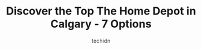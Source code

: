 ---
layout: ampstory
image: https://i0.wp.com/www.auto.or.id/wp-content/uploads/2023/06/outdoor-garden-centre-at-the-home-depot-0-calgary-1686322497.jpeg?resize=640,853
author: techidn
featured: false
description: Calgary, Alberta, Canada is a haven for The Home Depot enthusiasts, boasting an impressive array of 7 top-notch establishments. Whether youre a seasoned connoisseur or simply curious to exp
title: Discover the Top The Home Depot in Calgary - 7 Options
cover:
   title: Discover the Top The Home Depot in Calgary - 7 Options
   subtitle: AUTO.OR.ID
   background: https://www.auto.or.id/wp-content/uploads/2023/06/outdoor-garden-centre-at-the-home-depot-0-calgary-1686322497.jpeg

pages: 
 - layout: thirds
   top: <h1>#1 The Home Depot</h1>
   bottom: "<p>I always like going to the Home Depot on Macleod Trail. There is a lot of free parking. A huge selection of products for home renovations as well as appliances and lighti</p>"
   background: https://www.auto.or.id/wp-content/uploads/2023/06/outdoor-garden-centre-at-the-home-depot-1-calgary-1686322499.jpeg
   backgroundblur: true
 - layout: thirds
   top: <h1>#2 The Home Depot</h1>
   bottom: "<p>1818 16 Ave NW, Calgary, AB T2M 0L8, Canada</p>"
   background: https://www.auto.or.id/wp-content/uploads/2023/06/outdoor-garden-centre-at-the-home-depot-2-calgary-1686322500.jpeg
   cta:
      link: https://www.auto.or.id/discover-the-top-the-home-depot-in-calgary-7-options/
      text: Discover the Top The Home Depot in Calgary - 7 Options
 - layout: thirds
   top: <h1>#3 The Home Depot</h1>
   bottom: "<p>388 Country Hills Blvd NW, Calgary, AB T3K 5H2, Canada</p>"
   background: https://images.unsplash.com/photo-1639928849293-7f9ff81e41d3?ixlib=rb-4.0.3&ixid=MnwxMjA3fDB8MHxwaG90by1wYWdlfHx8fGVufDB8fHx8&auto=format&fit=crop&w=640&h=853&q=80
   cta:
      link: https://www.auto.or.id/discover-the-top-the-home-depot-in-calgary-7-options/
      text: Discover the Top The Home Depot in Calgary - 7 Options
 - layout: thirds
   top: <h1>#4 The Home Depot</h1>
   bottom: "<p>5125 126 Ave SE, Calgary, AB T2Z 0B2, Canada</p>"
   background: https://images.unsplash.com/photo-1626302592106-ad36b003cb39?ixlib=rb-4.0.3&ixid=MnwxMjA3fDB8MHxwaG90by1wYWdlfHx8fGVufDB8fHx8&auto=format&fit=crop&w=640&h=853&q=80
   cta:
      link: https://www.auto.or.id/discover-the-top-the-home-depot-in-calgary-7-options/
      text: Discover the Top The Home Depot in Calgary - 7 Options
 - layout: thirds
   top: <h1>#5 The Home Depot</h1>
   bottom: "<p>390 Shawville Blvd SE, Calgary, AB T2Y 3S4, Canada</p>"
   background: https://images.unsplash.com/photo-1574786577759-aebe09a843c6?ixlib=rb-4.0.3&ixid=MnwxMjA3fDB8MHxwaG90by1wYWdlfHx8fGVufDB8fHx8&auto=format&fit=crop&w=640&h=853&q=80
   cta:
      link: https://www.auto.or.id/discover-the-top-the-home-depot-in-calgary-7-options/
      text: Discover the Top The Home Depot in Calgary - 7 Options
 - layout: thirds
   top: <h1>#6 The Home Depot</h1>
   bottom: "<p>11320 Sarcee Trail NW, Calgary, AB T3R 0A1, Canada</p>"
   background: https://images.unsplash.com/photo-1653047257661-fbf6d8f1129c?ixlib=rb-4.0.3&ixid=MnwxMjA3fDB8MHxwaG90by1wYWdlfHx8fGVufDB8fHx8&auto=format&fit=crop&w=640&h=853&q=80
   cta:
      link: https://www.auto.or.id/discover-the-top-the-home-depot-in-calgary-7-options/
      text: Discover the Top The Home Depot in Calgary - 7 Options
 - layout: thirds
   top: <h1>#7 The Home Depot</h1>
   bottom: "<p>2925 Main Street SW, Airdrie, AB T4B 3G5, Canada</p>"
   background: https://images.unsplash.com/photo-1632338940262-084177a4dd21?ixlib=rb-4.0.3&ixid=MnwxMjA3fDB8MHxwaG90by1wYWdlfHx8fGVufDB8fHx8&auto=format&fit=crop&w=640&h=853&q=80
   cta:
      link: https://www.auto.or.id/discover-the-top-the-home-depot-in-calgary-7-options/
      text: Discover the Top The Home Depot in Calgary - 7 Options
 - layout: thirds
   middle: Continue reading...
   background: https://images.unsplash.com/photo-1654159866298-e3c8ee93e43b?ixlib=rb-4.0.3&ixid=MnwxMjA3fDB8MHxwaG90by1wYWdlfHx8fGVufDB8fHx8&auto=format&fit=crop&w=640&h=853&q=80
   cta:
      link: https://www.auto.or.id/discover-the-top-the-home-depot-in-calgary-7-options/
      text: Discover the Top The Home Depot in Calgary - 7 Options

---